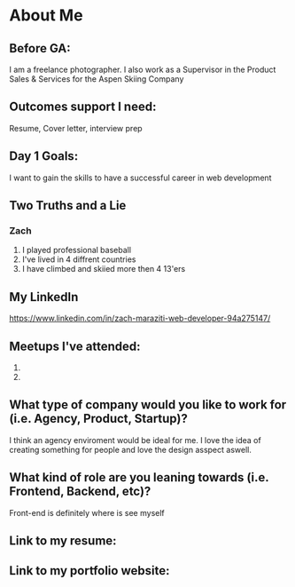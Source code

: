 # About Me

## Before GA:
I am a freelance photographer. I also work as a Supervisor in the Product Sales & Services for the Aspen Skiing Company 

## Outcomes support I need:
Resume, Cover letter, interview prep 

## Day 1 Goals:
I want to gain the skills to have a successful career in web development 

## Two Truths and a Lie

### Zach

1. I played professional baseball 
2. I've lived in 4 diffrent countries 
3. I have climbed and skiied more then 4 13'ers 


## My LinkedIn
https://www.linkedin.com/in/zach-maraziti-web-developer-94a275147/

## Meetups I've attended:
1. 
2. 

## What type of company would you like to work for (i.e. Agency, Product, Startup)?
I think an agency enviroment would be ideal for me. I love the idea of creating something for people and love the design asspect aswell.

## What kind of role are you leaning towards (i.e. Frontend, Backend, etc)?
Front-end is definitely where is see myself

## Link to my resume: 


## Link to my portfolio website: 

